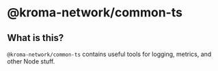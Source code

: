 # @kroma-network/common-ts

## What is this?

`@kroma-network/common-ts` contains useful tools for logging, metrics, and other Node stuff.
